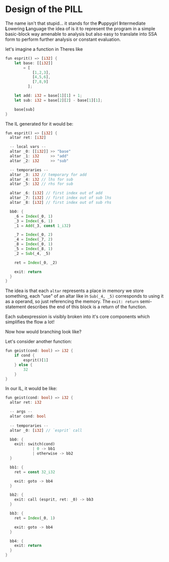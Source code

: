 # Design of the PILL

The name isn't that stupid...
it stands for the **P**uppygirl **I**ntermediate **L**owering **L**anguage
the idea of is it to represent the program in a simple basic-block way
amenable to analysis but also easy to translate into SSA form to perform further analysis or constant evaluation.

let's imagine a function in Theres like
```rs
fun esprit() => [i32] {
    let base: [[i32]]
        = [
            [1,2,3],
            [4,5,6],
            [7,8,9]
          ];

    let add: i32 = base[1][1] + 1;
    let sub: i32 = base[2][2] - base[1][1];

    base[sub]
}
```

The IL generated for it would be:
```rs
fun esprit() => [i32] {
  altar ret: [i32]

  -- local vars --
  altar _0: [[i32]] >> "base"
  altar _1: i32     >> "add"
  altar _2: i32     >> "sub"

  -- temporaries --
  altar _3: i32 // temporary for add
  altar _4: i32 // lhs for sub
  altar _5: i32 // rhs for sub

  altar _6: [i32] // first index out of add
  altar _7: [i32] // first index out of sub lhs
  altar _8: [i32] // first index out of sub rhs

  bb0: {
    _6 = Index(_0, 1)
    _3 = Index(_6, 1)
    _1 = Add(_3, const 1_i32)

    _7 = Index(_0, 2)
    _4 = Index(_7, 2)
    _8 = Index(_0, 1)
    _5 = Index(_8, 1)
    _2 = Sub(_4, _5)

    ret = Index(_0, _2)

    exit: return
  }
}
```

The idea is that each `altar` represents a place in memory we store something, each "use" of an altar like in `Sub(_4, _5)` corresponds to using it as a operand, so just referencing the memory.
The `exit: return` semi-statement describes the end of this block is a return of the function.


Each subexpression is visibly broken into it's core components which simplifies the flow a lot!

Now how would branching look like?

Let's consider another function:
```rs
fun geist(cond: bool) => i32 {
    if cond {
        esprit()[1]
    } else {
        32
    }
}
```

In our IL, it would be like:
```rs
fun geist(cond: bool) => i32 {
  altar ret: i32

  -- args --
  altar cond: bool
  
  -- temporaries --
  altar _0: [i32] // `esprit` call

  bb0: {
    exit: switch(cond)
            | 0 -> bb1
            | otherwise -> bb2
  }

  bb1: {
    ret = const 32_i32

    exit: goto -> bb4
  }

  bb2: {
    exit: call (esprit, ret: _0) -> bb3
  }

  bb3: {
    ret = Index(_0, 1)

    exit: goto -> bb4
  }

  bb4: {
    exit: return 
  }
}
```

